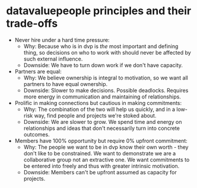 # datavaluepeople principles and their trade-offs

- Never hire under a hard time pressure:
    - Why: Because who is in dvp is _the_ most important and defining thing, so decisions on who to
      work with should never be affected by such external influence.
    - Downside: We have to turn down work if we don't have capacity.
- Partners are equal:
    - Why: We believe ownership is integral to motivation, so we want all partners to have equal
      ownership.
    - Downside: Slower to make decisions. Possible deadlocks. Requires more energy in communication
      and maintaining of relationships.
- Prolific in making connections but cautious in making commitments:
    - Why: The combination of the two will help us quickly, and in a low-risk way, find people and
      projects we're stoked about.
    - Downside: We are slower to grow. We spend time and energy on relationships and ideas that
      don't necessarily turn into concrete outcomes.
- Members have 100% opportunity but require 0% upfront commitment:
    - Why: The people we want to be in dvp know their own worth - they don't like to be
      constrained. We want to demonstrate we are a collaborative group not an extractive one. We
      want commitments to be entered into freely and thus with greater intrinsic motivation.
    - Downside: Members can't be upfront assumed as capacity for projects.
